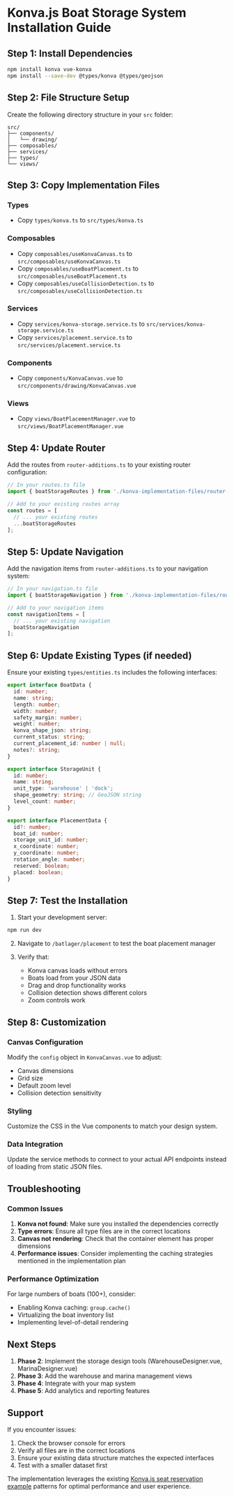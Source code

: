 # Konva.js Boat Storage System Installation Guide

## Step 1: Install Dependencies

```bash
npm install konva vue-konva
npm install --save-dev @types/konva @types/geojson
```

## Step 2: File Structure Setup

Create the following directory structure in your `src` folder:

```
src/
├── components/
│   └── drawing/
├── composables/
├── services/
├── types/
└── views/
```

## Step 3: Copy Implementation Files

### Types
- Copy `types/konva.ts` to `src/types/konva.ts`

### Composables
- Copy `composables/useKonvaCanvas.ts` to `src/composables/useKonvaCanvas.ts`
- Copy `composables/useBoatPlacement.ts` to `src/composables/useBoatPlacement.ts`
- Copy `composables/useCollisionDetection.ts` to `src/composables/useCollisionDetection.ts`

### Services
- Copy `services/konva-storage.service.ts` to `src/services/konva-storage.service.ts`
- Copy `services/placement.service.ts` to `src/services/placement.service.ts`

### Components
- Copy `components/KonvaCanvas.vue` to `src/components/drawing/KonvaCanvas.vue`

### Views
- Copy `views/BoatPlacementManager.vue` to `src/views/BoatPlacementManager.vue`

## Step 4: Update Router

Add the routes from `router-additions.ts` to your existing router configuration:

```typescript
// In your routes.ts file
import { boatStorageRoutes } from './konva-implementation-files/router-additions';

// Add to your existing routes array
const routes = [
  // ... your existing routes
  ...boatStorageRoutes
];
```

## Step 5: Update Navigation

Add the navigation items from `router-additions.ts` to your navigation system:

```typescript
// In your navigation.ts file
import { boatStorageNavigation } from './konva-implementation-files/router-additions';

// Add to your navigation items
const navigationItems = [
  // ... your existing navigation
  boatStorageNavigation
];
```

## Step 6: Update Existing Types (if needed)

Ensure your existing `types/entities.ts` includes the following interfaces:

```typescript
export interface BoatData {
  id: number;
  name: string;
  length: number;
  width: number;
  safety_margin: number;
  weight: number;
  konva_shape_json: string;
  current_status: string;
  current_placement_id: number | null;
  notes?: string;
}

export interface StorageUnit {
  id: number;
  name: string;
  unit_type: 'warehouse' | 'dock';
  shape_geometry: string; // GeoJSON string
  level_count: number;
}

export interface PlacementData {
  id?: number;
  boat_id: number;
  storage_unit_id: number;
  x_coordinate: number;
  y_coordinate: number;
  rotation_angle: number;
  reserved: boolean;
  placed: boolean;
}
```

## Step 7: Test the Installation

1. Start your development server:
```bash
npm run dev
```

2. Navigate to `/batlager/placement` to test the boat placement manager

3. Verify that:
   - Konva canvas loads without errors
   - Boats load from your JSON data
   - Drag and drop functionality works
   - Collision detection shows different colors
   - Zoom controls work

## Step 8: Customization

### Canvas Configuration
Modify the `config` object in `KonvaCanvas.vue` to adjust:
- Canvas dimensions
- Grid size
- Default zoom level
- Collision detection sensitivity

### Styling
Customize the CSS in the Vue components to match your design system.

### Data Integration
Update the service methods to connect to your actual API endpoints instead of loading from static JSON files.

## Troubleshooting

### Common Issues

1. **Konva not found**: Make sure you installed the dependencies correctly
2. **Type errors**: Ensure all type files are in the correct locations
3. **Canvas not rendering**: Check that the container element has proper dimensions
4. **Performance issues**: Consider implementing the caching strategies mentioned in the implementation plan

### Performance Optimization

For large numbers of boats (100+), consider:
- Enabling Konva caching: `group.cache()`
- Virtualizing the boat inventory list
- Implementing level-of-detail rendering

## Next Steps

1. **Phase 2**: Implement the storage design tools (WarehouseDesigner.vue, MarinaDesigner.vue)
2. **Phase 3**: Add the warehouse and marina management views
3. **Phase 4**: Integrate with your map system
4. **Phase 5**: Add analytics and reporting features

## Support

If you encounter issues:
1. Check the browser console for errors
2. Verify all files are in the correct locations
3. Ensure your existing data structure matches the expected interfaces
4. Test with a smaller dataset first

The implementation leverages the existing [Konva.js seat reservation example](https://konvajs.org/docs/sandbox/Seats_Reservation.html) patterns for optimal performance and user experience.
